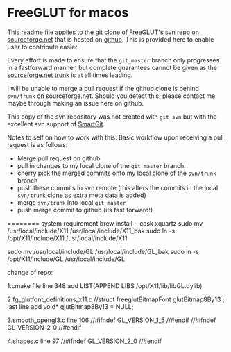 FreeGLUT for macos
========

This readme file applies to the git clone of FreeGLUT's svn repo on [sourceforge.net](http://freeglut.sourceforge.net/) that is hosted on [github](https://github.com/dcnieho/FreeGLUT). This is provided here to enable user to contribute easier.

Every effort is made to ensure that the ``git_master`` branch only progresses in a fastforward manner, but complete guarantees cannot be given as the [sourceforge.net trunk](https://sourceforge.net/p/freeglut/code/HEAD/tree/) is at all times leading.

I will be unable to merge a pull request if the github clone is behind ``svn/trunk`` on sourceforge.net. Should you detect this, please contact me, maybe through making an issue here on github.

This copy of the svn repository was not created with ``git svn`` but with the excellent svn support of [SmartGit](http://www.syntevo.com/).


Notes to self on how to work with this:
 Basic workflow upon receiving a pull request is as follows:
- Merge pull request on github
- pull in changes to my local clone of the ``git_master`` branch.
- cherry pick the merged commits onto my local clone of the ``svn/trunk`` branch
- push these commits to svn remote (this alters the commits in the local 
  ``svn/trunk`` clone as extra meta data is added)
- merge ``svn/trunk`` into local ``git_master``
- push merge commit to github (its fast forward!)

========
system requirement
brew install --cask xquartz
sudo mv /usr/local/include/X11 /usr/local/include/X11_bak
sudo ln -s /opt/X11/include/X11 /usr/local/include/X11
        
sudo mv /usr/local/include/GL /usr/local/include/GL_bak
sudo ln -s /opt/X11/include/GL /usr/local/include/GL

change of repo:

1.cmake file line 348 add
LIST(APPEND LIBS /opt/X11/lib/libGL.dylib)

2.fg_glutfont_definitions_x11.c
//struct freeglutBitmapFont glutBitmap8By13 ;
last line add
void* glutBitmap8By13 = NULL;

3.smooth_opengl3.c
line 106
//#ifndef GL_VERSION_1_5
//#endif
//#ifndef GL_VERSION_2_0
//#endif

4.shapes.c
line 97
//#ifndef GL_VERSION_2_0
//#endif



